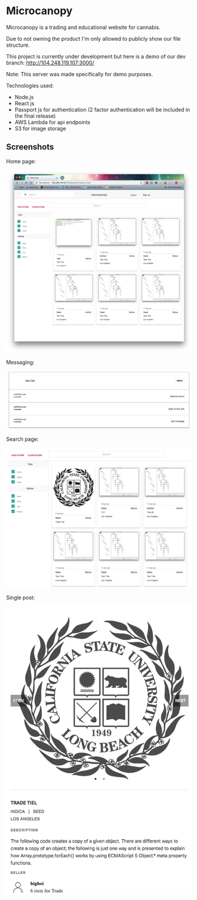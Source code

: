 # Microcanopy
Microcanopy is a trading and educational website for cannabis.

Due to not owning the product I'm only allowed to publicly show our file structure.

This project is currently under development but here is a demo of our dev branch:
http://104.248.119.107:3000/

Note: This server was made specifically for demo purposes.

Technologies used:

- Node.js 
- React js
- Passport js for authentication (2 factor authentication will be included in the final release)
- AWS Lambda for api endpoints
- S3 for image storage

## Screenshots

Home page:

![Alt Home Page](/README/homepage.png?raw=true)

Messaging:

![Alt Signup Page](/README/message.png?raw=true)

Search page:

![Alt Login Page](/README/search.png?raw=true)

Single post:

![Alt Dashboard](/README/singlepost.png?raw=true)
